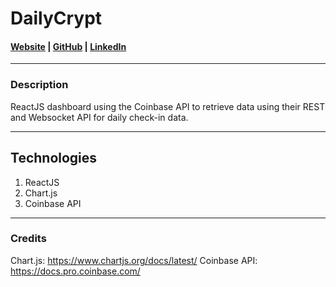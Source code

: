 # DailyCrypt

#### [Website](https://dailycrypt.herokuapp.com/) | [GitHub](https://github.com/MC-JSON) | [LinkedIn](https://www.linkedin.com/in/jasonwmccoy/)

---

### Description

ReactJS dashboard using the Coinbase API to retrieve data using their REST and Websocket API for daily check-in data.

---

## Technologies

1.  ReactJS
2.  Chart.js
3.  Coinbase API

---

### **Credits**

Chart.js: https://www.chartjs.org/docs/latest/
Coinbase API: https://docs.pro.coinbase.com/
